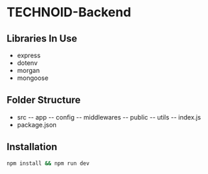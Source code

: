 # TECHNOID-Backend

## Libraries In Use

- express
- dotenv
- morgan
- mongoose

## Folder Structure

- src
-- app
-- config
-- middlewares
-- public
-- utils
-- index.js
- package.json

## Installation

```sh
npm install && npm run dev
```
